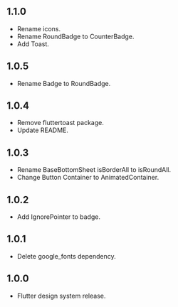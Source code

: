 ## 1.1.0

* Rename icons.
* Rename RoundBadge to CounterBadge.
* Add Toast.

## 1.0.5

* Rename Badge to RoundBadge.

## 1.0.4

* Remove fluttertoast package.
* Update README.

## 1.0.3

* Rename BaseBottomSheet isBorderAll to isRoundAll.
* Change Button Container to AnimatedContainer.

## 1.0.2

* Add IgnorePointer to badge.

## 1.0.1

* Delete google_fonts dependency.


## 1.0.0

* Flutter design system release.
